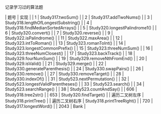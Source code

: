 记录学习过的算法题

| 题号 | 实现 |
| 1  | Study317.twoSum() |
| 2 | Study317.addTwoNums() |
| 3 | Study318.lengthOfLongestSubstring() |
| 4 | Study318.findMedianSortedArrays() |
| 5 | Study320.longestPalindrome1() |
| 6 | Study320.convert() |
| 7 | Study320.reverse() |
| 9 | Study322.isPalindrome() |
| 11 | Study322.maxArea() |
| 12 | Study323.intToRoman() |
| 13 | Study323.romanToInt() |
| 14 | Study323.longestCommonPrefix() |
| 15 | Study323.threeNumSum() |
| 16 | Study323.threeNumClosest() |
| 17 | Study323.backTrack() |
| 18 | Study329.fourNumSum() |
| 19 | Study329.removeNthFromEnd() |
| 20 | Study329.isValid() |
| 21 | Study329.merge() |
| 22 | Study330.generateParenthesis() |
| 24 | Study330.swapPairs() |
| 26 | Study330.remove() |
| 27 | Study330.removeTarget() |
| 28 | Study330.indexOf() |
| 31 | Study523.nextPermutation() |
| 32 | Study523.longestValidParentheses() |
| 33 | Study523.search() |
| 34 | Study523.searchRange() |
| 38 | Study523.countAndSay() |
| 606 | Study318.tree2str() |
| 653 | Study320.findTarget() |
| 遍历二叉树左序 | Study318.printTree() |
| 遍历二叉树右序 | Study318.printTreeRight() |
| 720 | Study317.longestWord() |
| 2043 | Bank |
